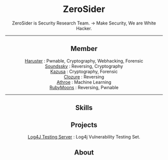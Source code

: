 <div align="center">

# ZeroSider
ZeroSider is Security Research Team. -> Make Security, We are White Hacker. <br>

<hr>

## Member

<a href="https://github.com/haruster">Haruster</a> : Pwnable, Cryptography, Webhacking, Forensic <br>
<a href="https://github.com/soundssky">Soundssky</a> : Reversing, Cryptography <br>
<a href="https://github.com/Kazusa0731">Kazusa</a> : Cryptography, Forensic <br>
<a href="https://github.com/Clozure0917">Clozure</a> : Reversing <br>
<a href="https://github.com/ugangdan">Athroe</a> : Machine Learning <br>
<a href="https://github.com/Rubymoons">RubyMoons</a> : Reversing, Pwnable <br>

<hr>
  

## Skills



## Projects

 <a href="https://github.com/Zerosider/Zerosider-Log4j-Testing-Server">Log4J Testing Server</a> : Log4j Vulnerability Testing Set.

## About

</div>
